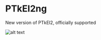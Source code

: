 # PTkEI2ng
New version of PTkEI2, officially supported

![alt text](https://empiredirectory.net/images/PTKei_screen.jpg "Python/Tk Empire Interface")
